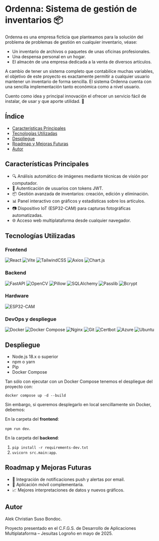 # Ordenna: Sistema de gestión de inventarios 📦
Ordenna es una empresa ficticia que planteamos para la solución del problema de problemas de gestión en cualquier inventario, véase:

- Un inventario de archivos o paquetes de unas oficinas profesionales.
- Una despensa personal en un hogar.
- El almacén de una empresa dedicada a la venta de diversos artículos.

A cambio de tener un sistema completo que contabilice muchas variables, el objetivo de este proyecto es exactamente permitir a cualquier usuario mantener un inventario de forma sencilla. El sistema Ordenna cuenta con una sencilla implementación tanto económica como a nivel usuario.

Cuento como idea y principal innovación el ofrecer un servicio fácil de instalar, de usar y que aporte utilidad. :toolbox:

## Índice
- [Características Principales](#características-principales)
- [Tecnologías Utilizadas](#tecnologías-utilizadas)
- [Despliegue](#despliegue)
- [Roadmap y Mejoras Futuras](#roadmap-y-mejoras-futuras)
- [Autor](#autor)

## Características Principales

- 🔍 Análisis automático de imágenes mediante técnicas de visión por computador.
- 🔐 Autenticación de usuarios con tokens JWT.
- 📦 Gestión avanzada de inventarios: creación, edición y eliminación.
- 📊 Panel interactivo con gráficos y estadísticas sobre los artículos.
- 📷 Dispositivo IoT (ESP32-CAM) para capturas fotográficas automatizadas.
- 🌐 Acceso web multiplataforma desde cualquier navegador.

## Tecnologías Utilizadas

### Frontend

![React](https://img.shields.io/badge/React-20232A?style=for-the-badge&logo=react&logoColor=61DAFB)
![Vite](https://img.shields.io/badge/Vite-646CFF?style=for-the-badge&logo=vite&logoColor=white)
![TailwindCSS](https://img.shields.io/badge/TailwindCSS-38B2AC?style=for-the-badge&logo=tailwind-css&logoColor=white)
![Axios](https://img.shields.io/badge/Axios-5A29E4?style=for-the-badge)
![Chart.js](https://img.shields.io/badge/react--chartjs--2-FF6384?style=for-the-badge&logo=chartdotjs&logoColor=white)

### Backend

![FastAPI](https://img.shields.io/badge/FastAPI-009688?style=for-the-badge&logo=fastapi&logoColor=white)
![OpenCV](https://img.shields.io/badge/OpenCV-5C3EE8?style=for-the-badge&logo=opencv&logoColor=white)
![Pillow](https://img.shields.io/badge/Pillow-FFB300?style=for-the-badge)
![SQLAlchemy](https://img.shields.io/badge/SQLAlchemy-FF2D20?style=for-the-badge)
![Passlib](https://img.shields.io/badge/Passlib-6C3483?style=for-the-badge)
![Bcrypt](https://img.shields.io/badge/Bcrypt-2E86C1?style=for-the-badge)

### Hardware

![ESP32-CAM](https://img.shields.io/badge/ESP32--CAM-FF6F00?style=for-the-badge)

### DevOps y despliegue

![Docker](https://img.shields.io/badge/Docker-2496ED?style=for-the-badge&logo=docker&logoColor=white)
![Docker Compose](https://img.shields.io/badge/Docker_Compose-384D54?style=for-the-badge&logo=docker&logoColor=white)
![Nginx](https://img.shields.io/badge/Nginx-009639?style=for-the-badge&logo=nginx&logoColor=white)
![Git](https://img.shields.io/badge/Git-F05032?style=for-the-badge&logo=git&logoColor=white)
![Certbot](https://img.shields.io/badge/Certbot-3A3A3A?style=for-the-badge)
![Azure](https://img.shields.io/badge/Azure-0078D4?style=for-the-badge&logo=microsoftazure&logoColor=white)
![Ubuntu](https://img.shields.io/badge/Ubuntu_22.04-E95420?style=for-the-badge&logo=ubuntu&logoColor=white)

## Despliegue
- Node.js 18.x o superior
- npm o yarn
- Pip
- Docker Compose

Tan sólo con ejecutar con un Docker Compose tenemos el despliegue del proyecto con:

`docker compose up -d --build`

Sin embargo, si queremos desplegarlo en local sencillamente sin Docker, debemos:

En la carpeta del **frontend**:

`npm run dev`.

En la carpeta del **backend**:

1. `pip install -r requirements-dev.txt`
2. `uvicorn src.main:app`.

## Roadmap y Mejoras Futuras

- 🔔 Integración de notificaciones push y alertas por email.
- 📱 Aplicación móvil complementaria.
- 📈 Mejores interpretaciones de datos y nuevos gráficos.

## Autor

Alek Christian Suso Bondoc.

Proyecto presentado en el C.F.G.S. de Desarrollo de Aplicaciones Multiplataforma – Jesuitas Logroño en mayo de 2025.